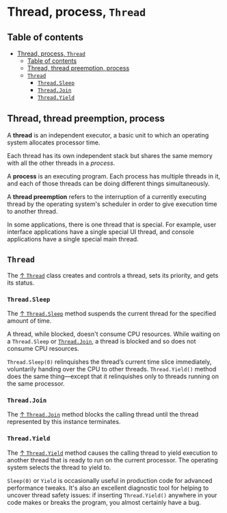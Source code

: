 # Thread, process, `Thread`

## Table of contents

- [Thread, process, `Thread`](#thread-process-thread)
  - [Table of contents](#table-of-contents)
  - [Thread, thread preemption, process](#thread-thread-preemption-process)
  - [`Thread`](#thread)
    - [`Thread.Sleep`](#threadsleep)
    - [`Thread.Join`](#threadjoin)
    - [`Thread.Yield`](#threadyield)

## Thread, thread preemption, process

A **thread** is an independent executor, a basic unit to which an operating system allocates processor time.

Each thread has its own independent stack but shares the same memory with all the other threads in a *process*.

A **process** is an executing program. Each process has multiple threads in it, and each of those threads can be doing different things simultaneously.

A **thread preemption** refers to the interruption of a currently executing thread by the operating system's scheduler in order to give execution time to another thread.

In some applications, there is one thread that is special. For example, user interface applications have a single special UI thread, and console applications have a single special main thread.

## `Thread`

The [↑ `Thread`](https://learn.microsoft.com/en-us/dotnet/api/system.threading.thread) class creates and controls a thread, sets its priority, and gets its status.

### `Thread.Sleep`

The [↑ `Thread.Sleep`](https://learn.microsoft.com/en-us/dotnet/api/system.threading.thread.sleep) method suspends the current thread for the specified amount of time.

A thread, while blocked, doesn't consume CPU resources. While waiting on a `Thread.Sleep` or [`Thread.Join`](#threadjoin), a thread is blocked and so does not consume CPU resources.

`Thread.Sleep(0)` relinquishes the thread’s current time slice immediately, voluntarily handing over the CPU to other threads. `Thread.Yield()` method does the same thing—except that it relinquishes only to threads running on the same processor.

### `Thread.Join`

The [↑ `Thread.Join`](https://learn.microsoft.com/en-us/dotnet/api/system.threading.thread.join) method blocks the calling thread until the thread represented by this instance terminates.

### `Thread.Yield`

The [↑ `Thread.Yield`](https://learn.microsoft.com/en-us/dotnet/api/system.threading.thread.yield) method causes the calling thread to yield execution to another thread that is ready to run on the current processor. The operating system selects the thread to yield to.

`Sleep(0)` or `Yield` is occasionally useful in production code for advanced performance tweaks. It's also an excellent diagnostic tool for helping to uncover thread safety issues: if inserting `Thread.Yield()` anywhere in your code makes or breaks the program, you almost certainly have a bug.
